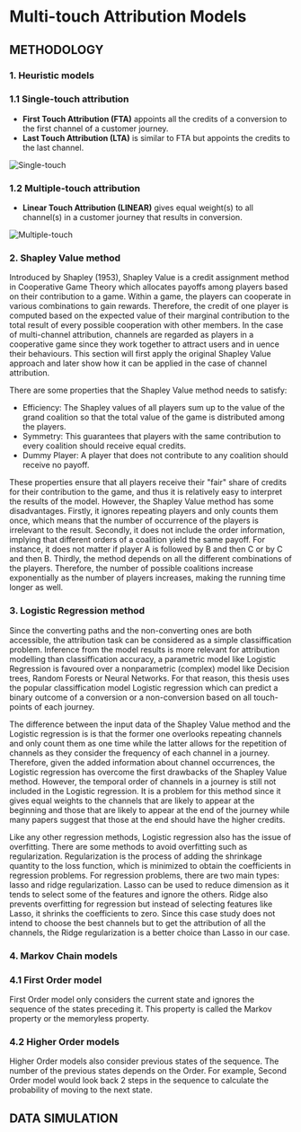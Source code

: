 # Multi-touch Attribution Models

## METHODOLOGY 
### 1. Heuristic models
### 1.1 Single-touch attribution 
 - **First Touch Attribution (FTA)** appoints all the credits of a conversion to the first channel of a customer journey.
 - **Last Touch Attribution (LTA)** is similar to FTA but appoints the credits to the last channel.

![Single-touch](https://user-images.githubusercontent.com/66676705/117957951-d476a900-b31a-11eb-89fe-f75db352a628.PNG)

### 1.2 Multiple-touch attribution
 - **Linear Touch Attribution (LINEAR)** gives equal weight(s) to all channel(s) in a customer journey that results in conversion.

![Multiple-touch](https://user-images.githubusercontent.com/66676705/117957947-d3de1280-b31a-11eb-8a51-263ae386fe97.PNG)

### 2. Shapley Value method 
Introduced by Shapley (1953), Shapley Value is a credit assignment method in Cooperative Game Theory which allocates payoffs among players based on their contribution to a game. Within a game, the players can cooperate in various combinations to gain rewards. Therefore, the credit of one player is computed based on the expected value of their marginal contribution to the total result of every possible cooperation with other members. In the case of multi-channel attribution, channels are regarded as players in a cooperative game since they work together to attract users and in uence their behaviours. This section will first apply the original Shapley Value approach and later show how it can be applied in the case of channel attribution.

<!-- ### 2.1 The original model --> 
<!-- (Assume that there are k players in a game and let S be a subset of players or a coalition. The dummy variable x<sub>i</sub> takes value 1 if player i is a member of S and 0 otherwise. The members of S cooperate and create a total amount of payoffs v(S), which is called the utility function of S. The value of v(S) depends only on the presence of the players in S and not on the order of the players entering the coalition. The grand coalition K contains all k players and v(K) is the total expected value that they all can create together. Given a cooperative game G = (v, K), the formula of the Shapley Value of player i is as below:) -->

<!--![shapley-orginal](https://user-images.githubusercontent.com/66676705/117959638-84004b00-b31c-11eb-86ca-8f8d5db7955a.PNG)  -->

<!-- where |K| and |S| are the cardinality of the grand coalition K and coalition S. Thus, |K|! and |S|! are the number of all possible permutations of members in K and S respectively, and (|K| - |S| - 1)! is the number of combinations of all players not in S and i. v(S \cup {(x_<sub>i</sub> = 1}) - v(S), named as M(i, S), is the marginal contribution of player i to coalition S. The formula 3.1 shows that Shapley Value \phi<sub>i</sub>(G) is calculated as the weighted average of M(i; S) over all possible coalitions S for each player i.) -->

There are some properties that the Shapley Value method needs to satisfy:
- Efficiency: The Shapley values of all players sum up to the value of the grand coalition so that the total value of the game is distributed among the players.
- Symmetry: This guarantees that players with the same contribution to every coalition should receive equal credits. 
- Dummy Player: A player that does not contribute to any coalition should receive no payoff.

These properties ensure that all players receive their "fair" share of credits for their contribution to the game, and thus it is relatively easy to interpret the results of the model. However, the Shapley Value method has some disadvantages. Firstly, it ignores repeating players and only counts them once, which means that the number of occurrence of the players is irrelevant to the result. Secondly, it does not include the order information, implying that different orders of a coalition yield the same payoff. For instance, it does not matter if player A is followed by B and then C or by C and then B. Thirdly, the method depends on all the different combinations of the players. Therefore, the number of possible coalitions increase exponentially as the number of players increases, making the running time longer as well.

<!-- ### 2.2 The adjusted model --> 

<!-- In the case of attribution, the players here are the online channels and the goal of the game is to drive conversions for the website. There are k channels existing in the online marketing game. Let S be a combination of channels and its value v(S) be the conversion rate of all the journeys that share this combination. Another way of defining v(S) is the total conversions of the journeys that have the same channels in S. However, this way would violate the Efficiency property of the Shapley Value method on the following grounds. When the number of participating channels increases, the number of journeys decrease because very few customers would use many different channels. Consequently, the number of conversions becomes smaller while the conversion rate is likely to become higher. The reason is that a customer who comes through many channels has more information and would be more convinced to make some conversions than the one that has less information. As a result, when multiple channels work together, the total number of conversions would be much smaller than that of an individual channel while the conversion rate would be higher than that of each channel. --> 

<!-- Moreoever, another adjustment is remodelling the multi-channel game such that each coalition becomes a sub-game that can satisfy the main properties of the Shapley Value method as mention above. Then each coalition S is the grand coalition of its own sub-game, and the value v(S) is the total Shapley values of all the players in S. The reason for this change is the following. There would be quite rare that a customer journey would contain all k channels, and it is very likely that there would be no such journey. Under the second scenario, the original method would force the players to have zero or negative credits because the Efficiency property states that the Shapley values of all players sum up to the value of the grand coalition, which is the case that all the players participate in. This credit assignment is undesirable for the players since they can gain higher payoffs for themselves by cooperating with fewer members. As a result, since the new model considers the combination of all k channels only as a sub-game so that the Shapley values assigned to the players here are just representative of this sub-game, it assists the players to benefit from the payoffs of other potential coalitions. Given these two modifications, the model becomes suitable for the multi-channel attribution game while maintaining the main properties of the original version. However, it still has the weaknesses of the original model which are the unavailability of the number of channel occurrences, the lack of order, and the long computation time. --> 

<!-- Hence, we can apply the original model to each sub-game, where all utility functions are defined as the conversion rates of different combinations of players, and obtain the Shapley value of each channel in all the sub-games. To get the attribution of a channel, we can sum all the products of its Shapley value and the total number of journeys per sub-game. --> 

<!-- The below formula explains how to calculate the attribution of channel i in a multi-channel game.-->    

<!-- ![shapley-adjusted](https://user-images.githubusercontent.com/66676705/117961561-86fc3b00-b31e-11eb-837a-984052638c95.PNG)-->



### 3. Logistic Regression method 
Since the converting paths and the non-converting ones are both accessible, the attribution task can be considered as a simple classiffication problem. Inference from the model results is more relevant for attribution modelling than classiffication accuracy, a parametric model like Logistic Regression is favoured over a nonparametric (complex) model like Decision trees, Random Forests or Neural Networks. For that reason, this thesis uses the popular classiffication model Logistic regression which can predict a binary outcome of a conversion or a non-conversion based on all touch-points of each journey.

The difference between the input data of the Shapley Value method and the Logistic regression is is that the former one overlooks repeating channels and only count them as one time while the latter allows for the repetition of channels as they consider the frequency of each channel in a journey. Therefore, given the added information about channel occurrences, the Logistic regression has overcome the first drawbacks of the Shapley Value method. However, the temporal order of channels in a journey is still not included in the Logistic regression. It is a problem for this method since it gives equal weights to the channels that are likely to appear at the beginning and those that are likely to appear at the end of the journey while many papers suggest that those at the end should have the higher credits.

Like any other regression methods, Logistic regression also has the issue of overfitting. There are some methods to avoid overfitting such as regularization. Regularization is the process of adding the shrinkage quantity to the loss function, which is minimized to obtain the coefficients in regression problems. For regression problems, there are two main types: lasso and ridge regularization. Lasso can be used to reduce dimension as it tends to select some of the features and ignore the others. Ridge also prevents overfitting for regression but instead of selecting features like Lasso, it shrinks the coefficients to zero. Since this case study does not intend to choose the best channels but to get the attribution of all the channels, the Ridge regularization is a better choice than Lasso in our case.

### 4. Markov Chain models
### 4.1 First Order model
First Order model only considers the current state and ignores the sequence of the states preceding it. This property is called the Markov property or the memoryless property. 


### 4.2 Higher Order models
Higher Order models also consider previous states of the sequence. The number of the previous states depends on the Order. For example, Second Order model would look back 2 steps in the sequence to calculate the probability of moving to the next state. 


## DATA SIMULATION
